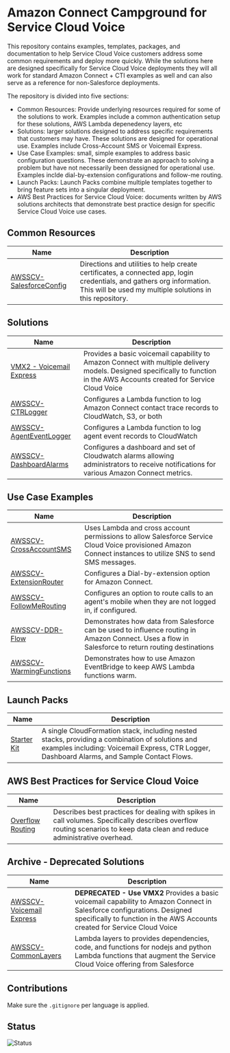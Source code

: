 # Amazon Connect Campground for Service Cloud Voice

This repository contains examples, templates, packages, and documentation to help Service Cloud Voice customers address some common requirements and deploy more quickly. While the solutions here are designed specifically for Service Cloud Voice deployments they will all work for standard Amazon Connect + CTI examples as well and can also serve as a reference for non-Salesforce deployments.

The repository is divided into five sections:

- Common Resources: Provide underlying resources required for some of the solutions to work. Examples include a common authentication setup for these solutions, AWS Lambda depenedency layers, etc
- Solutions: larger solutions designed to address specific requirements that customers may have. These solutions are designed for operational use. Examples include Cross-Account SMS or Voicemail Express.
- Use Case Examples: small, simple examples to address basic configuration questions. These demonstrate an approach to solving a problem but have not necessarily been dessigned for operational use. Examples inclde dial-by-extension configurations and follow-me routing.
- Launch Packs: Launch Packs combine multiple templates together to bring feature sets into a singular deployment.
- AWS Best Practices for Service Cloud Voice: documents written by AWS solutions architects that demonstrate best practice design for specific Service Cloud Voice use cases.

## Common Resources

| Name | Description |
| ---- | ----------- |
| [AWSSCV-SalesforceConfig](Common/AWSSCV-SalesforceConfig) | Directions and utilities to help create certificates, a connected app, login credentials, and gathers org information. This  will be used my multiple solutions in this repository.

## Solutions

| Name | Description |
| ---- | ----------- |
| [VMX2 - Voicemail Express](Solutions/VMX2-VoicemailExpress) | Provides a basic voicemail capability to Amazon Connect with multiple delivery models. Designed specifically to function in the AWS Accounts created for Service Cloud Voice |
| [AWSSCV-CTRLogger](Solutions/AWSSCV-CTRLogger) | Configures a Lambda function to log Amazon Connect contact trace records to CloudWatch, S3, or both |
| [AWSSCV-AgentEventLogger](Solutions/AWSSCV-AgentEventLogger) | Configures a Lambda function to log agent event records to CloudWatch |
| [AWSSCV-DashboardAlarms](Solutions/AWSSCV-DashboardAlarms) | Configures a dashboard and set of Cloudwatch alarms allowing administrators to receive notifications for various Amazon Connect metrics. |

## Use Case Examples

| Name                                                               | Description |
| ------------------------------------------------------------------ | ----------- |
| [AWSSCV-CrossAccountSMS](Examples/AWSSCV-CrossAccountSMS)          | Uses Lambda and cross account permissions to allow Salesforce Service Cloud Voice provisioned Amazon Connect instances to utilize SNS to send SMS messages. |
| [AWSSCV-ExtensionRouter](Examples/AWSSCV-ExtensionRouting)         | Configures a Dial-by-extension option for Amazon Connect.                                                                                                   |
| [AWSSCV-FollowMeRouting](Examples/AWSSCV-FollowMeRouting)          | Configures an option to route calls to an agent's mobile when they are not logged in, if configured.                                                        |
| [AWSSCV-DDR-Flow](Examples/AWSSCV-DataDirectedRouting-FlowRouting) | Demonstrates how data from Salesforce can be used to influence routing in Amazon Connect. Uses a flow in Salesforce to return routing destinations          |     |
| [AWSSCV-WarmingFunctions](Examples/AWSSCV-WarmingFunctions)        | Demonstrates how to use Amazon EventBridge to keep AWS Lambda functions warm.                                                                               |

## Launch Packs

| Name                                    | Description                                                                                                                                                                                     |
| --------------------------------------- | ----------------------------------------------------------------------------------------------------------------------------------------------------------------------------------------------- |
| [Starter Kit](Stacks/AWSSCV-LaunchPack) | A single CloudFormation stack, including nested stacks, providing a combination of solutions and examples including: Voicemail Express, CTR Logger, Dashboard Alarms, and Sample Contact Flows. |

## AWS Best Practices for Service Cloud Voice
| Name | Description |
| ---- | ----------- |
| [Overflow Routing](BestPractices/OverflowRouting.md) |Describes best practices for dealing with spikes in call volumes. Specifically describes overflow routing scenarios to keep data clean and reduce administrative overhead.|

## Archive - Deprecated Solutions
| Name | Description |
| ---- | ----------- |
| [AWSSCV-Voicemail Express](Archive/AWSSCV-VoicemailExpress) | **DEPRECATED - Use VMX2** Provides a basic voicemail capability to Amazon Connect in Salesforce configurations. Designed specifically to function in the AWS Accounts created for Service Cloud Voice |
| [AWSSCV-CommonLayers](Archive/AWSSCV-CommonLayers) | Lambda layers to provides dependencies, code, and functions for nodejs and python Lambda functions that augment the Service Cloud Voice offering from Salesforce |

## Contributions

Make sure the `.gitignore` per language is applied.

## Status

![Status](https://codebuild.us-west-2.amazonaws.com/badges?uuid=eyJlbmNyeXB0ZWREYXRhIjoiVlBLcm9mQlRQV01ZbDRES1FwM3JRNVlJYzB0MlNYYzN1V25weU9CSUN1ckxHQWFTbitsRFo2RHUzR3FDblJjZjR5ZnJhY2F6VHBYSEtVaXcwcVNKVXM0PSIsIml2UGFyYW1ldGVyU3BlYyI6IklPR2ExNWp1MnN6T1pYZ3MiLCJtYXRlcmlhbFNldFNlcmlhbCI6MX0%3D&branch=master)
